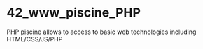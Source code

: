 # 42_www_piscine_PHP
PHP piscine allows to access to basic web technologies including HTML/CSS/JS/PHP
